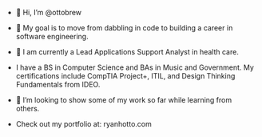 - 👋 Hi, I’m @ottobrew
- 👀 My goal is to move from dabbling in code to building a career in software engineering.
- 🌱 I am currently a Lead Applications Support Analyst in health care.  
-    I have a BS in Computer Science and BAs in Music and Government.  My certifications include CompTIA Project+, ITIL, and Design Thinking Fundamentals from IDEO.
- 💞️ I’m looking to show some of my work so far while learning from others.

- Check out my portfolio at:  ryanhotto.com

<!---
ottobrew/ottobrew is a ✨ special ✨ repository because its `README.md` (this file) appears on your GitHub profile.
You can click the Preview link to take a look at your changes.
--->
